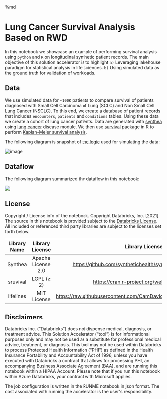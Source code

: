 %md
# Lung Cancer Survival Analysis Based on RWD
 
In this notebook we showcase an example of performing survival analysis using `python` and `R` on longitudinal synthetic patient records.
The main objective of this solution accelerator is to highlight `a)` Leveraging lakehouse paradigm for statistical analysis in life sciences.
`b)` Using simulated data as the ground truth for validation of workloads.
## Data
We use simulated data for `~100K` patients to compare survival of patients diagnosed with Small Cell Carcinoma of Lung (SCLC) and Non Small Cell Lung Cancer (NSCLC). To this end, we create a database of patient records that includes `encounters`, `patients` and `conditions` tables. Using these data we create a cohort of lung cancer patients.
Data are generated with [synthea](https://github.com/synthetichealth/synthea/wiki) using [lung cancer](https://synthetichealth.github.io/module-builder/#lung_cancer) disease module.
We then use [survival](https://cran.r-project.org/web/packages/survival/index.html) package in R to perform [Kaplan-Meier survival analysis](https://en.wikipedia.org/wiki/Kaplan%E2%80%93Meier_estimator).

The following diagram is snapshot of [the logic](https://synthetichealth.github.io/module-builder/#lung_cancer) used for simulating the data:

![image](https://hls-eng-data-public.s3.amazonaws.com/img/lung_cancer_module.gif)
 
## Dataflow
The following diagram summarized the dataflow in this notebook:
 
[![](https://mermaid.ink/img/pako:eNp1UktuwjAQvcrIa7hAFpUCBGhVsSjsEhRMPAFXzhj5g0qBW_RcPVNNHCQKrVfzee_Nx3NklRbIErYxfLeFxaggCM_6dQxY2XjFHcKOO4nkwGCljbARlqa5PZDbIk9AedqUFacKDTRaeIXLCEIScKf6_QVro-kTrzLQ7z9BmndF7PJXfJBXmoR0UtNdZpgjVdqTQ2Mfqg1ayKmWKqST-fB1CNrA7GKcIMtv-i3v6g4js-EfSTYblaN0kZ1gnCtuXSnCMkpNZdxDRxi3hMnxXUtKLmKErpTi3DUbs8GK_qT1p392UIq608wi63FzVqo9mhifwv3U05b2nFtv9nLPFaTE1cFKC95K2sDqmliBJHhb3rJe_mcpWaMKY9mWtju4rabAZT3WoGm4FOGEjhetgoVzaLBgSTAF1twrV7CCzgHqd5ftZeErtWFJzZXFHuPe6fmBKpY44_EKGkkeBm461PkHRPzeSw)](https://mermaid-js.github.io/mermaid-live-editor/edit/#pako:eNp1UktuwjAQvcrIa7hAFpUCBGhVsSjsEhRMPAFXzhj5g0qBW_RcPVNNHCQKrVfzee_Nx3NklRbIErYxfLeFxaggCM_6dQxY2XjFHcKOO4nkwGCljbARlqa5PZDbIk9AedqUFacKDTRaeIXLCEIScKf6_QVro-kTrzLQ7z9BmndF7PJXfJBXmoR0UtNdZpgjVdqTQ2Mfqg1ayKmWKqST-fB1CNrA7GKcIMtv-i3v6g4js-EfSTYblaN0kZ1gnCtuXSnCMkpNZdxDRxi3hMnxXUtKLmKErpTi3DUbs8GK_qT1p392UIq608wi63FzVqo9mhifwv3U05b2nFtv9nLPFaTE1cFKC95K2sDqmliBJHhb3rJe_mcpWaMKY9mWtju4rabAZT3WoGm4FOGEjhetgoVzaLBgSTAF1twrV7CCzgHqd5ftZeErtWFJzZXFHuPe6fmBKpY44_EKGkkeBm461PkHRPzeSw)

## License
Copyright / License info of the notebook. Copyright Databricks, Inc. [2021].  The source in this notebook is provided subject to the [Databricks License](https://databricks.com/db-license-source).  All included or referenced third party libraries are subject to the licenses set forth below.

|Library Name|Library License|Library License URL|Library Source URL| 
| :-: | :-:| :-: | :-:|
|Synthea|Apache License 2.0|https://github.com/synthetichealth/synthea/blob/master/LICENSE| https://github.com/synthetichealth/synthea|
|sruvival|LGPL (≥ 2)|https://cran.r-project.org/web/licenses/LGPL-2|https://cran.r-project.org/web/packages/survival/index.html|
|lifelines|MIT License|https://raw.githubusercontent.com/CamDavidsonPilon/lifelines/master/LICENSE|https://github.com/CamDavidsonPilon/lifelines|

## Disclaimers
Databricks Inc. (“Databricks”) does not dispense medical, diagnosis, or treatment advice. This Solution Accelerator (“tool”) is for informational purposes only and may not be used as a substitute for professional medical advice, treatment, or diagnosis. This tool may not be used within Databricks to process Protected Health Information (“PHI”) as defined in the Health Insurance Portability and Accountability Act of 1996, unless you have executed with Databricks a contract that allows for processing PHI, an accompanying Business Associate Agreement (BAA), and are running this notebook within a HIPAA Account. Please note that if you run this notebook within Azure Databricks, your contract with Microsoft applies.

The job configuration is written in the RUNME notebook in json format. The cost associated with running the accelerator is the user's responsibility.


